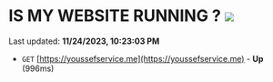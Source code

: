 # IS MY WEBSITE RUNNING ? [![](https://img.shields.io/static/v1?label=Sponsor&message=%E2%9D%A4&logo=GitHub&color=%23fe8e86)](https://github.com/sponsors/<username>)

Last updated: **11/24/2023, 10:23:03 PM**

- `GET` [https://youssefservice.me](https://youssefservice.me) - **Up** (996ms)
